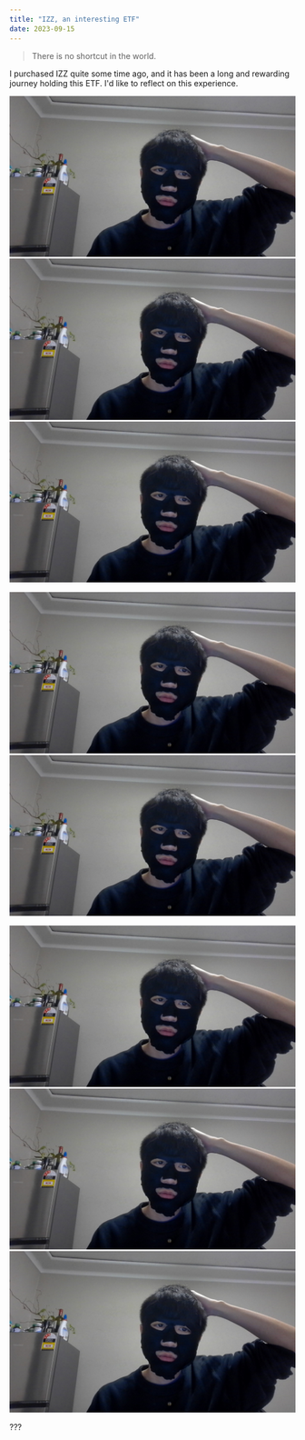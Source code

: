 ```yaml
---
title: "IZZ, an interesting ETF"
date: 2023-09-15
---
```


> There is no shortcut in the world.

I purchased IZZ quite some time ago, and it has been a long and rewarding journey holding this ETF. I'd like to reflect on this experience.

![title1](./images/1-150923.jpg)
![title3](./_posts/images/1-150923.jpg)
![title4](_posts/images/1-150923.jpg)

![title2](images/1-150923.jpg) 
![title5](/images/1-150923.jpg) 

<img src="https://raw.githubusercontent.com/seanzhu1120/talent-limited/8a3fde0f5fdf8e5b712ef7372a4d0260b5e1a408/_posts/images/1-150923.jpg" > 


<img src="https://raw.githubusercontent.com/seanzhu1120/talent-limited/8a3fde0f5fdf8e5b712ef7372a4d0260b5e1a408/_posts/images/1-150923.jpg" alt="Getting started1" />

<img src="images/1-150923.jpg" alt="Getting started2" />


???